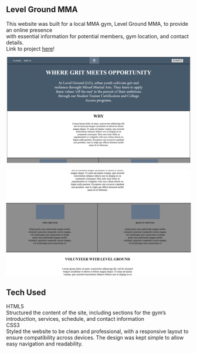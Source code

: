 ## Level Ground MMA
This website was built for a local MMA gym, Level Ground MMA, to provide an online presence <br>
with essential information for potential members, gym location, and contact details.<br>
Link to project <a href="https://dougiethedevlgmma.netlify.app">here</a>!

![Alt text](leveGround/p1.png)
<br>
<br>
![Alt text](leveGround/p2.png)

## Tech Used
HTML5<br>
Structured the content of the site, including sections for the gym’s introduction, services, schedule, and contact information<br>
CSS3<br>
Styled the website to be clean and professional, with a responsive layout to ensure compatibility across devices. The design was kept simple to allow easy navigation and readability.<br>
